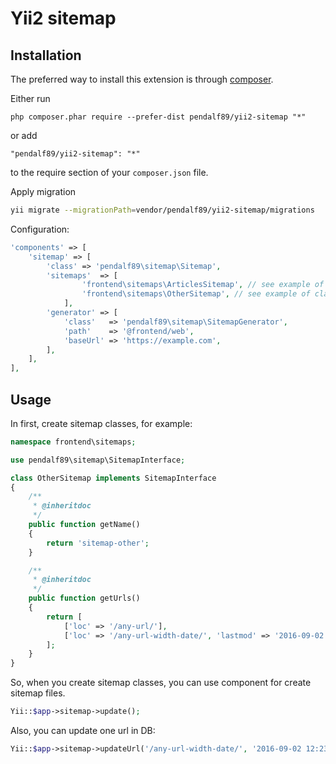 Yii2 sitemap
================

Installation
------------
The preferred way to install this extension is through [composer](http://getcomposer.org/download/).

Either run

```
php composer.phar require --prefer-dist pendalf89/yii2-sitemap "*"
```

or add

```
"pendalf89/yii2-sitemap": "*"
```

to the require section of your `composer.json` file.

Apply migration
```sh
yii migrate --migrationPath=vendor/pendalf89/yii2-sitemap/migrations
```

Configuration:

```php
'components' => [
    'sitemap' => [
        'class' => 'pendalf89\sitemap\Sitemap',
        'sitemaps'  => [
        		'frontend\sitemaps\ArticlesSitemap', // see example of class below
        		'frontend\sitemaps\OtherSitemap', // see example of class below
        	],
        'generator' => [
            'class'   => 'pendalf89\sitemap\SitemapGenerator',
            'path'    => '@frontend/web',
            'baseUrl' => 'https://example.com',
        ],
    ],
],
```

Usage
------------
In first, create sitemap classes, for example:

```php
namespace frontend\sitemaps;

use pendalf89\sitemap\SitemapInterface;

class OtherSitemap implements SitemapInterface
{
	/**
	 * @inheritdoc
	 */
	public function getName()
	{
		return 'sitemap-other';
	}

	/**
	 * @inheritdoc
	 */
	public function getUrls()
	{
		return [
			['loc' => '/any-url/'],
			['loc' => '/any-url-width-date/', 'lastmod' => '2016-09-02 12:23:17'],
		];
	}
}
```

So, when you create sitemap classes, you can use component for create sitemap files.
 
```php
Yii::$app->sitemap->update();
```

Also, you can update one url in DB:

```php
Yii::$app->sitemap->updateUrl('/any-url-width-date/', '2016-09-02 12:23:17');
```